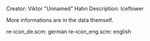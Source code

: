 Creator: Viktor "Unnamed" Hahn
Description: Iceflower

More informations are in the data themself.

re-icon_de.scm: german
re-icon_eng.scm: english
